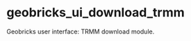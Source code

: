 geobricks_ui_download_trmm
==========================

Geobricks user interface: TRMM download module.
